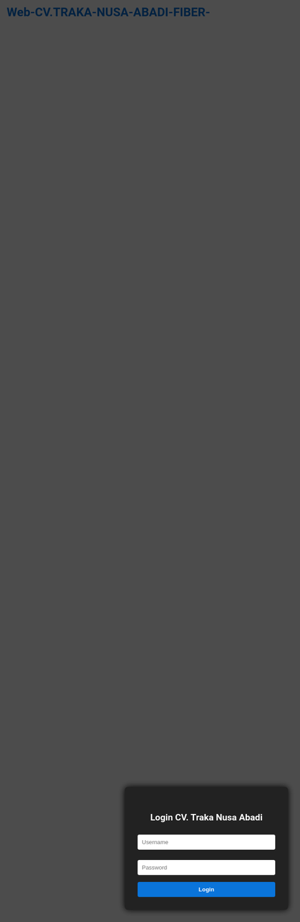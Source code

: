 # Web-CV.TRAKA-NUSA-ABADI-FIBER-

<!DOCTYPE html>
<html lang="id">
<head>
<meta charset="UTF-8" />
<meta name="viewport" content="width=device-width, initial-scale=1" />
<title>CV. Traka Nusa Abadi - Pencatatan Pembelian Bahan</title>
<style>
  @import url('https://fonts.googleapis.com/css2?family=Roboto&display=swap');
  body, html {
    margin: 0; padding: 0; height: 100%;
    font-family: 'Roboto', sans-serif;
    background: url('https://images.unsplash.com/photo-1581093588401-1a7a7a7a7a7a?auto=format&fit=crop&w=1350&q=80') no-repeat center center fixed;
    background-size: cover;
  }
  .overlay {
    background-color: rgba(0,0,0,0.7);
    position: fixed; top:0; left:0; right:0; bottom:0;
    display: flex; justify-content: center; align-items: center;
  }
  #loginBox {
    background: #222;
    padding: 30px;
    border-radius: 8px;
    width: 320px;
    box-shadow: 0 0 15px #000;
    color: #fff;
  }
  #loginBox h2 {
    margin-bottom: 20px;
    text-align: center;
  }
  #loginBox input[type=text], #loginBox input[type=password] {
    width: 100%;
    padding: 10px;
    margin: 8px 0 16px 0;
    border: none;
    border-radius: 4px;
  }
  #loginBox button {
    width: 100%;
    padding: 10px;
    background-color: #0a74da;
    border: none;
    border-radius: 4px;
    color: white;
    font-weight: bold;
    cursor: pointer;
  }
  #loginBox button:hover {
    background-color: #095bb5;
  }
  #app {
    display: none;
    padding: 20px;
    background-color: rgba(255,255,255,0.95);
    min-height: 100vh;
  }
  h1 {
    text-align: center;
    color: #0a74da;
  }
  form {
    max-width: 900px;
    margin: 0 auto 20px auto;
    background: #f9f9f9;
    padding: 15px;
    border-radius: 8px;
    box-shadow: 0 0 10px #ccc;
  }
  form > div {
    margin-bottom: 12px;
  }
  label {
    display: block;
    font-weight: bold;
    margin-bottom: 4px;
  }
  input[type=text], input[type=number], input[type=date], select {
    width: 100%;
    padding: 8px;
    box-sizing: border-box;
  }
  table {
    width: 100%;
    border-collapse: collapse;
    max-width: 900px;
    margin: 0 auto 30px auto;
  }
  th, td {
    border: 1px solid #ddd;
    padding: 8px;
    text-align: center;
  }
  th {
    background-color: #0a74da;
    color: white;
  }
  #filterSection {
    max-width: 900px;
    margin: 0 auto 20px auto;
    background: #f1f1f1;
    padding: 10px;
    border-radius: 8px;
  }
  #filterSection label {
    margin-right: 10px;
  }
  button.printBtn {
    background-color: #28a745;
    color: white;
    border: none;
    padding: 10px 15px;
    border-radius: 5px;
    cursor: pointer;
    margin-left: 10px;
  }
  button.printBtn:hover {
    background-color: #218838;
  }
  #logoutBtn {
    position: fixed;
    top: 15px;
    right: 15px;
    background-color: #dc3545;
    color: white;
    border: none;
    padding: 8px 12px;
    border-radius: 5px;
    cursor: pointer;
  }
  #logoutBtn:hover {
    background-color: #c82333;
  }
  @media print {
    body * {
      visibility: hidden;
    }
    #printArea, #printArea * {
      visibility: visible;
    }
    #printArea {
      position: absolute;
      left: 0; top: 0;
      width: 100%;
    }
  }
</style>
</head>
<body>

<div class="overlay" id="loginScreen">
  <div id="loginBox">
    <h2>Login CV. Traka Nusa Abadi</h2>
    <input type="text" id="username" placeholder="Username" autocomplete="off" />
    <input type="password" id="password" placeholder="Password" autocomplete="off" />
    <button id="loginBtn">Login</button>
    <p id="loginError" style="color:#f44336; display:none; margin-top:10px;">Username atau password salah!</p>
  </div>
</div>

<div id="app">
  <button id="logoutBtn">Logout</button>
  <h1>CV. Traka Nusa Abadi - Pencatatan Pembelian Bahan</h1>

  <form id="purchaseForm">
    <div>
      <label for="tanggal">Tanggal Pembelian:</label>
      <input type="date" id="tanggal" required />
    </div>
    <div>
      <label for="namaToko">Nama dan Alamat Toko:</label>
      <input type="text" id="namaToko" placeholder="Contoh: Toko ABC, Jl. Merdeka No.1" required />
    </div>
    <div>
      <label for="noTelp">No. Telp./HP Toko:</label>
      <input type="text" id="noTelp" placeholder="08123456789" required />
    </div>
    <div>
      <label for="namaBarang">Nama Barang:</label>
      <input type="text" id="namaBarang" required />
    </div>
    <div>
      <label for="volume">Volume:</label>
      <input type="number" id="volume" min="0" step="any" required />
    </div>
    <div>
      <label for="satuan">Satuan:</label>
      <input type="text" id="satuan" placeholder="Contoh: kg, liter, pcs" required />
    </div>
    <div>
      <label for="hargaSatuan">Harga Satuan (Rp):</label>
      <input type="number" id="hargaSatuan" min="0" step="any" required />
    </div>
    <button type="submit">Tambah Data Pembelian</button>
  </form>

  <div id="filterSection">
    <label for="filterBulan">Filter Bulan:</label>
    <select id="filterBulan">
      <option value="">Semua Bulan</option>
      <option value="1">Januari</option>
      <option value="2">Februari</option>
      <option value="3">Maret</option>
      <option value="4">April</option>
      <option value="5">Mei</option>
      <option value="6">Juni</option>
      <option value="7">Juli</option>
      <option value="8">Agustus</option>
      <option value="9">September</option>
      <option value="10">Oktober</option>
      <option value="11">November</option>
      <option value="12">Desember</option>
    </select>

    <label for="filterTahun">Filter Tahun:</label>
    <select id="filterTahun">
      <option value="">Semua Tahun</option>
    </select>

    <button class="printBtn" id="printBtn">Print Data</button>
  </div>

  <div id="printArea">
    <table id="dataTable">
      <thead>
        <tr>
          <th>No.</th>
          <th>Tanggal</th>
          <th>Nama dan Alamat Toko</th>
          <th>No. Telp./HP Toko</th>
          <th>Nama Barang</th>
          <th>Volume</th>
          <th>Satuan</th>
          <th>Harga Satuan (Rp)</th>
          <th>Jumlah Harga (Rp)</th>
        </tr>
      </thead>
      <tbody>
        <!-- Data akan muncul di sini -->
      </tbody>
    </table>
  </div>
</div>

<script>
  const loginScreen = document.getElementById('loginScreen');
  const app = document.getElementById('app');
  const loginBtn = document.getElementById('loginBtn');
  const usernameInput = document.getElementById('username');
  const passwordInput = document.getElementById('password');
  const loginError = document.getElementById('loginError');
  const logoutBtn = document.getElementById('logoutBtn');

  const purchaseForm = document.getElementById('purchaseForm');
  const dataTableBody = document.querySelector('#dataTable tbody');
  const filterBulan = document.getElementById('filterBulan');
  const filterTahun = document.getElementById('filterTahun');
  const printBtn = document.getElementById('printBtn');

  const STORAGE_KEY = 'trakaNusaAbadiData';

  // Cek login status
  function checkLogin() {
    if(localStorage.getItem('loggedIn') === 'true') {
      loginScreen.style.display = 'none';
      app.style.display = 'block';
      loadData();
      populateYearFilter();
    } else {
      loginScreen.style.display = 'flex';
      app.style.display = 'none';
    }
  }

  // Login handler
  loginBtn.addEventListener('click', () => {
    const username = usernameInput.value.trim();
    const password = passwordInput.value.trim();
    if(username === 'admin' && password === 'trakanusaabadi611') {
      localStorage.setItem('loggedIn', 'true');
      loginError.style.display = 'none';
      usernameInput.value = '';
      passwordInput.value = '';
      checkLogin();
    } else {
      loginError.style.display = 'block';
    }
  });

  // Logout handler
  logoutBtn.addEventListener('click', () => {
    localStorage.removeItem('loggedIn');
    checkLogin();
  });

  // Simpan data pembelian ke localStorage
  function saveData(data) {
    localStorage.setItem(STORAGE_KEY, JSON.stringify(data));
  }

  // Ambil data pembelian dari localStorage
  function getData() {
    const data = localStorage.getItem(STORAGE_KEY);
    return data ? JSON.parse(data) : [];
  }

  // Tambah data baru
  purchaseForm.addEventListener('submit', e => {
    e.preventDefault();
    const tanggal = document.getElementById('tanggal').value;
    const namaToko = document.getElementById('namaToko').value.trim();
    const noTelp = document.getElementById('noTelp').value.trim();
    const namaBarang = document.getElementById('namaBarang').value.trim();
    const volume = parseFloat(document.getElementById('volume').value);
    const satuan = document.getElementById('satuan').value.trim();
    const hargaSatuan = parseFloat(document.getElementById('hargaSatuan').value);
    if(!tanggal || !namaToko || !noTelp || !namaBarang || isNaN(volume) || !satuan || isNaN(hargaSatuan)) {
      alert('Mohon isi semua data dengan benar.');
      return;
    }
    const jumlahHarga = volume * hargaSatuan;
    const data = getData();
    data.push({ tanggal, namaToko, noTelp, namaBarang, volume, satuan, hargaSatuan, jumlahHarga });
    saveData(data);
    purchaseForm.reset();
    loadData();
    populateYearFilter();
  });

  // Tampilkan data di tabel sesuai filter
  function loadData() {
    const data = getData();
    const bulanFilter = filterBulan.value;
    const tahunFilter = filterTahun.value;
    let filteredData = data;

    if(bulanFilter) {
      filteredData = filteredData.filter(item => {
        const bulan = new Date(item.tanggal).getMonth() + 1;
        return bulan == bulanFilter;
      });
    }
    if(tahunFilter) {
      filteredData = filteredData.filter(item => {
        const tahun = new Date(item.tanggal).getFullYear();
        return tahun == tahunFilter;
      });
    }

    dataTableBody.innerHTML = '';
    if(filteredData.length === 0) {
      dataTableBody.innerHTML = '<tr><td colspan="9">Tidak ada data pembelian.</td></tr>';
      return;
    }
    filteredData.forEach((item, index) => {
      const tr = document.createElement('tr');
      tr.innerHTML = `
        <td>${index + 1}</td>
        <td>${item.tanggal}</td>
        <td>${item.namaToko}</td>
        <td>${item.noTelp}</td>
        <td>${item.namaBarang}</td>
        <td>${item.volume}</td>
        <td>${item.satuan}</td>
        <td>${item.hargaSatuan.toLocaleString('id-ID')}</td>
        <td>${item.jumlahHarga.toLocaleString('id-ID')}</td>
      `;
      dataTableBody.appendChild(tr);
    });
  }

  // Isi pilihan tahun di filter berdasarkan data
  function populateYearFilter() {
    const data = getData();
    const years = new Set(data.map(item => new Date(item.tanggal).getFullYear()));
    const currentOptions = Array.from(filterTahun.options).map(opt => opt.value);
    years.forEach(year => {
      if(!currentOptions.includes(year.toString())) {
        const option = document.createElement('option');
        option.value = year;
        option.textContent = year;
        filterTahun.appendChild(option);
      }
    });
  }

  // Event filter
  filterBulan.addEventListener('change', loadData);
  filterTahun.addEventListener('change', loadData);

  // Print data
  printBtn.addEventListener('click', () => {
    window.print();
  });

  // Inisialisasi
  checkLogin();
</script>

</body>
</html>
